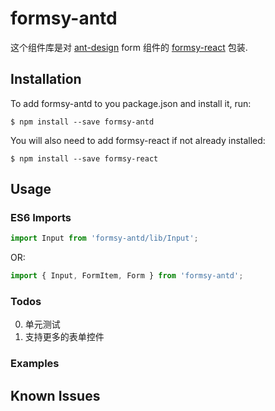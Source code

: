 # formsy-antd 

这个组件库是对 [ant-design](https://github.com/ant-design) form 组件的 [formsy-react](https://github.com/christianalfoni/formsy-react) 包装.

## Installation

To add formsy-antd to you package.json and install it, run:

```
$ npm install --save formsy-antd
```

You will also need to add formsy-react if not already installed:

```
$ npm install --save formsy-react
```


## Usage

### ES6 Imports

```js
import Input from 'formsy-antd/lib/Input';
```

OR:

```js
import { Input, FormItem, Form } from 'formsy-antd';
```

### Todos
0. 单元测试
0. 支持更多的表单控件


### Examples


## Known Issues


